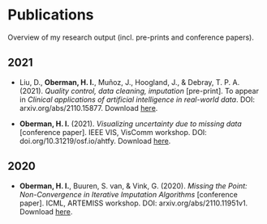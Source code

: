 # Publications

Overview of my research output (incl. pre-prints and conference papers).

## 2021

- Liu, D., **Oberman, H. I.**, Muñoz, J., Hoogland, J., & Debray, T. P. A. (2021). *Quality control, data cleaning, imputation* [pre-print]. To appear in *Clinical applications of artificial intelligence in real-world data*. DOI: arxiv.org/abs/2110.15877. Download [here](https://hanneoberman.github.io/publications/2021/quality_control_data_cleaning_imputation.pdf).

- **Oberman, H. I.** (2021). *Visualizing uncertainty due to missing data* [conference paper]. IEEE VIS, VisComm workshop. DOI: doi.org/10.31219/osf.io/ahtfy. Download [here](https://hanneoberman.github.io/publications/2021/visualizing_uncertainty_due_to_missing_data.pdf).


## 2020

- **Oberman, H. I.**, Buuren, S. van, & Vink, G. (2020). *Missing the Point: Non-Convergence in Iterative Imputation Algorithms* [conference paper]. ICML, ARTEMISS workshop. DOI: arxiv.org/abs/2110.11951v1. Download [here](https://hanneoberman.github.io/publications/2021/missing_the_point.pdf).

